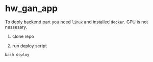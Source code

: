 # hw_gan_app

To deply backend part you need `linux` and installed `docker`. GPU is not nessesary.

1. clone repo

2. run deploy script
```
bash deploy
```
